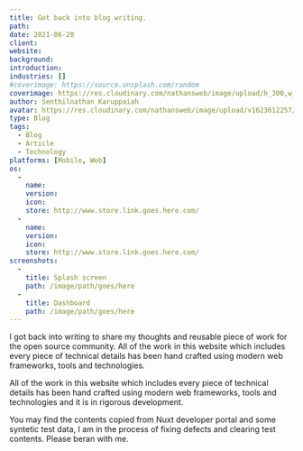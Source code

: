 ```yaml
---
title: Got back into blog writing.
path: 
date: 2021-06-20
client: 
website: 
background: 
introduction: 
industries: []
#coverimage: https://source.unsplash.com/random
coverimage: https://res.cloudinary.com/nathansweb/image/upload/h_300,w_400,ar_16:9,c_fill,g_auto,e_sharpen/v1625528539/bird-01.jpg
author: Senthilnathan Karuppaiah
avatar: https://res.cloudinary.com/nathansweb/image/upload/v1623612257/profile/sk_profile_sq.png
type: Blog
tags:
  - Blog
  - Article
  - Technology
platforms: [Mobile, Web]
os: 
  -
    name: 
    version: 
    icon: 
    store: http://www.store.link.goes.here.com/
  -
    name: 
    version: 
    icon: 
    store: http://www.store.link.goes.here.com/
screenshots:
  -
    title: Splash screen
    path: /image/path/goes/here
  -
    title: Dashboard
    path: /image/path/goes/here
---
```


I got back into writing to share my thoughts and reusable piece of work for the open source community. All of the work in this website which includes every piece of technical details has been hand crafted using modern web frameworks, tools and technologies.
<!--more-->

All of the work in this website which includes every piece of technical details has been hand crafted using modern web frameworks, tools and technologies and it is in rigorous development. 

<alert>
You may find the contents copied from Nuxt developer portal and some syntetic test data, I am in the process of fixing defects and clearing test contents. Please beran with me.
</alert>


